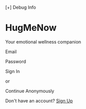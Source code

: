 \[+\] Debug Info

# HugMeNow

Your emotional wellness companion

Email

Password

Sign In

or

Continue Anonymously

Don't have an account? [Sign Up](https://7fa8628b-b912-4497-b176-c8d40231744d-00-dn9xky196jur.picard.replit.dev:5000/register)